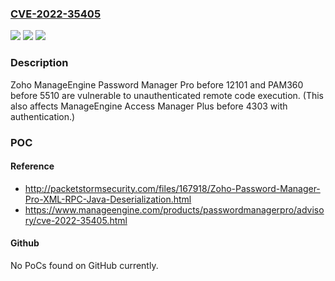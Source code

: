 ### [CVE-2022-35405](https://cve.mitre.org/cgi-bin/cvename.cgi?name=CVE-2022-35405)
![](https://img.shields.io/static/v1?label=Product&message=n%2Fa&color=blue)
![](https://img.shields.io/static/v1?label=Version&message=n%2Fa&color=blue)
![](https://img.shields.io/static/v1?label=Vulnerability&message=n%2Fa&color=brighgreen)

### Description

Zoho ManageEngine Password Manager Pro before 12101 and PAM360 before 5510 are vulnerable to unauthenticated remote code execution. (This also affects ManageEngine Access Manager Plus before 4303 with authentication.)

### POC

#### Reference
- http://packetstormsecurity.com/files/167918/Zoho-Password-Manager-Pro-XML-RPC-Java-Deserialization.html
- https://www.manageengine.com/products/passwordmanagerpro/advisory/cve-2022-35405.html

#### Github
No PoCs found on GitHub currently.

